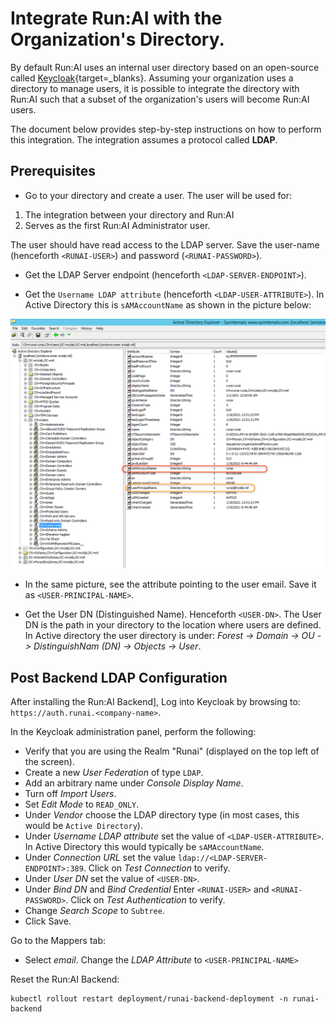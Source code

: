 # Integrate Run:AI with the Organization's Directory. 

By default Run:AI uses an internal user directory based on an open-source called [Keycloak](https://www.keycloak.org/){target=_blanks}. Assuming your organization uses a directory to manage users, it is possible to integrate the directory with Run:AI such that a subset of the organization's users will become Run:AI users.

The document below provides step-by-step instructions on how to perform this integration. The integration assumes a protocol called __LDAP__.

## Prerequisites

* Go to your directory and create a user. The user will be used for:

1. The integration between your directory and Run:AI
2. Serves as the first Run:AI Administrator user.

 The user should have read access to the LDAP server. Save the user-name (henceforth `<RUNAI-USER>`) and password (`<RUNAI-PASSWORD>`).

* Get the LDAP Server endpoint (henceforth `<LDAP-SERVER-ENDPOINT>`).

* Get the `Username LDAP attribute` (henceforth `<LDAP-USER-ATTRIBUTE>`). In Active Directory this is `sAMAccountName` as shown in the picture below:

![img/active-directory.png](img/active-directory.png)

* In the same picture, see the attribute pointing to the user email. Save it as `<USER-PRINCIPAL-NAME>`.

* Get the User DN (Distinguished Name). Henceforth `<USER-DN>`. The User DN is the path in your directory to the location where users are defined. In Active directory the user directory is under: _Forest -> Domain -> OU -> DistinguishNam (DN) -> Objects -> User_.


## Post Backend LDAP Configuration

After installing the Run:AI Backend], Log into Keycloak by browsing to: `https://auth.runai.<company-name>`.


In the Keycloak administration panel, perform the following:

* Verify that you are using the Realm "Runai" (displayed on the top left of the screen).
* Create a new _User Federation_ of type `LDAP`.
* Add an arbitrary name under _Console Display Name_.
* Turn off _Import Users_.
* Set _Edit Mode_ to `READ_ONLY`.
* Under _Vendor_ choose the LDAP directory type (in most cases, this would be `Active Directory`).
* Under _Username LDAP attribute_ set the value of `<LDAP-USER-ATTRIBUTE>`. In Active Directory this would typically be `sAMAccountName`.
* Under _Connection URL_ set the value `ldap://<LDAP-SERVER-ENDPOINT>:389`. Click on _Test Connection_ to verify.
* Under _User DN_ set the value of `<USER-DN>`.
* Under _Bind DN_ and _Bind Credential_ Enter `<RUNAI-USER>` and `<RUNAI-PASSWORD>`. Click on _Test Authentication_ to verify.
* Change _Search Scope_ to `Subtree`.
* Click Save.

Go to the Mappers tab:

* Select _email_. Change the _LDAP Attribute_ to `<USER-PRINCIPAL-NAME>`


Reset the Run:AI Backend:

```
kubectl rollout restart deployment/runai-backend-deployment -n runai-backend
```
